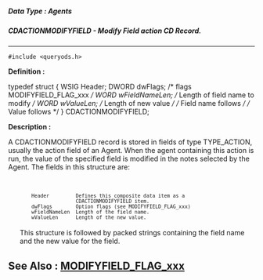 ##### Data Type : Agents
##### CDACTIONMODIFYFIELD - Modify Field action CD Record.
---
```
#include <queryods.h>
```

**Definition :**

typedef struct {
   WSIG Header;
   DWORD dwFlags;      /* flags MODIFYFIELD_FLAG_xxx */
 WORD wFieldNameLen; /* Length of field name to modify */
 WORD wValueLen;     /* Length of new value */
	 /* Field name follows */
	 /* Value follows */
} CDACTIONMODIFYFIELD;

**Description :**

A CDACTIONMODIFYFIELD record is stored in fields of type TYPE_ACTION, usually the action field of an Agent.  When the agent containing this action is run, the value of the specified field is modified in the notes selected by the Agent.  The fields in this structure are:
<ul><br>

<ul><tt><font size="2">Header &nbsp; &nbsp; &nbsp; &nbsp; Defines this composite data item as a</font></tt><br>
<tt><font size="2">&nbsp; &nbsp; &nbsp; &nbsp; &nbsp; &nbsp; &nbsp; &nbsp;CDACTIONMODIFYFIELD item.</font></tt><br>
<tt><font size="2">dwFlags &nbsp; &nbsp; &nbsp; &nbsp;Option flags (see MODIFYFIELD_FLAG_xxx)</font></tt><br>
<tt><font size="2">wFieldNameLen &nbsp;Length of the field name.</font></tt><br>
<tt><font size="2">wValueLen &nbsp; &nbsp; &nbsp;Length of the new value.</font></tt></ul>
<br>
This structure is followed by packed strings containing the field name and the new value for the field.</ul>



**See Also :**
[MODIFYFIELD_FLAG_xxx](/domino-c-api-docs/reference/Symb/MODIFYFIELD_FLAG_xxx)
---
